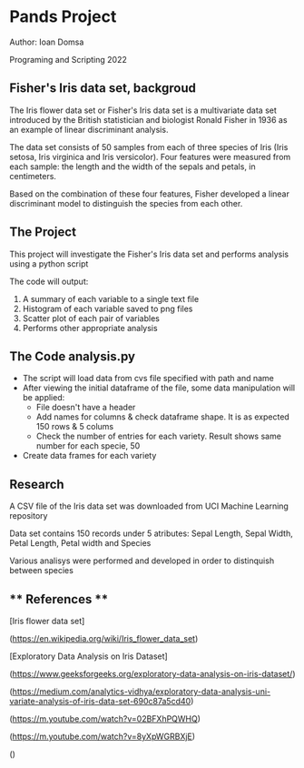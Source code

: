 # Pands Project
Author: Ioan Domsa

Programing and Scripting 2022

## Fisher's Iris data set, backgroud

The Iris flower data set or Fisher's Iris data set is a multivariate data set introduced by the British statistician and biologist Ronald Fisher in 1936 as an example of linear discriminant analysis. 

The data set consists of 50 samples from each of three species of Iris (Iris setosa, Iris virginica and Iris versicolor). Four features were measured from each sample: the length and the width of the sepals and petals, in centimeters. 

Based on the combination of these four features, Fisher developed a linear discriminant model to distinguish the species from each other.


## The Project
This project will investigate the Fisher's Iris data set and performs analysis using a python script

The code will output:
1. A summary of each variable to a single text file 
2. Histogram of each variable saved to png files
3. Scatter plot of each pair of variables
4. Performs other appropriate analysis

## The Code analysis.py

- The script will load data from cvs file specified with path and name
- After viewing the initial dataframe of the file, some data manipulation will be applied:
    - File doesn't have a header
    - Add names for columns & check dataframe shape. It is as expected 150 rows & 5 colums
    - Check the number of entries for each variety. Result shows same number for each specie, 50
- Create data frames for each variety 

## Research
A CSV file of the Iris data set was downloaded from UCI Machine Learning repository

Data set contains 150 records under 5 atributes: Sepal Length, Sepal Width, Petal Length, Petal width and Species

Various analisys were performed and developed in order to distinquish between species


## ** References **

[Iris flower data set]

(https://en.wikipedia.org/wiki/Iris_flower_data_set)

[Exploratory Data Analysis on Iris Dataset]

(https://www.geeksforgeeks.org/exploratory-data-analysis-on-iris-dataset/)

(https://medium.com/analytics-vidhya/exploratory-data-analysis-uni-variate-analysis-of-iris-data-set-690c87a5cd40)

(https://m.youtube.com/watch?v=02BFXhPQWHQ)

(https://m.youtube.com/watch?v=8yXpWGRBXjE)

()
